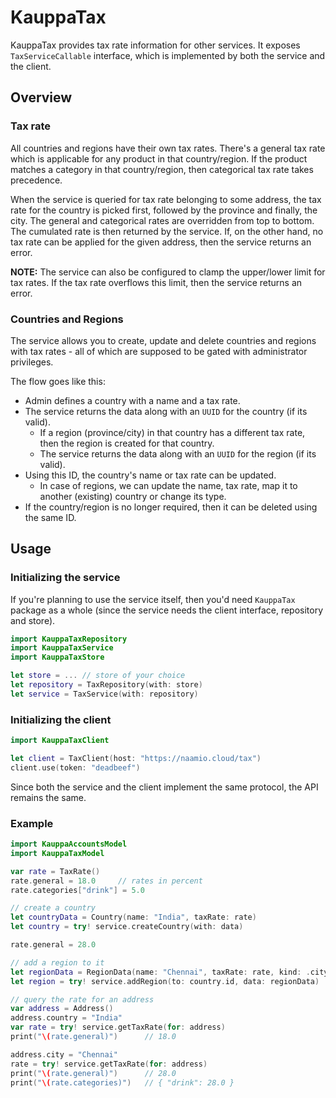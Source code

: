 # KauppaTax

KauppaTax provides tax rate information for other services. It exposes `TaxServiceCallable` interface, which is implemented by both the service and the client.

## Overview

### Tax rate

All countries and regions have their own tax rates. There's a general tax rate which is applicable for any product in that country/region. If the product matches a category in that country/region, then categorical tax rate takes precedence.

When the service is queried for tax rate belonging to some address, the tax rate for the country is picked first, followed by the province and finally, the city. The general and categorical rates are overridden from top to bottom. The cumulated rate is then returned by the service. If, on the other hand, no tax rate can be applied for the given address, then the service returns an error.

**NOTE:** The service can also be configured to clamp the upper/lower limit for tax rates. If the tax rate overflows this limit, then the service returns an error.

### Countries and Regions

The service allows you to create, update and delete countries and regions with tax rates - all of which are supposed to be gated with administrator privileges.

The flow goes like this:

 - Admin defines a country with a name and a tax rate.
 - The service returns the data along with an `UUID` for the country (if its valid).
   - If a region (province/city) in that country has a different tax rate, then the region is created for that country.
   - The service returns the data along with an `UUID` for the region (if its valid).
 - Using this ID, the country's name or tax rate can be updated.
   - In case of regions, we can update the name, tax rate, map it to another (existing) country or change its type.
 - If the country/region is no longer required, then it can be deleted using the same ID.

## Usage

### Initializing the service

If you're planning to use the service itself, then you'd need `KauppaTax` package as a whole (since the service needs the client interface, repository and store).

``` swift
import KauppaTaxRepository
import KauppaTaxService
import KauppaTaxStore

let store = ... // store of your choice
let repository = TaxRepository(with: store)
let service = TaxService(with: repository)
```

### Initializing the client

``` swift
import KauppaTaxClient

let client = TaxClient(host: "https://naamio.cloud/tax")
client.use(token: "deadbeef")
```

Since both the service and the client implement the same protocol, the API remains the same.

### Example

``` swift
import KauppaAccountsModel
import KauppaTaxModel

var rate = TaxRate()
rate.general = 18.0     // rates in percent
rate.categories["drink"] = 5.0

// create a country
let countryData = Country(name: "India", taxRate: rate)
let country = try! service.createCountry(with: data)

rate.general = 28.0

// add a region to it
let regionData = RegionData(name: "Chennai", taxRate: rate, kind: .city)
let region = try! service.addRegion(to: country.id, data: regionData)

// query the rate for an address
var address = Address()
address.country = "India"
var rate = try! service.getTaxRate(for: address)
print("\(rate.general)")      // 18.0

address.city = "Chennai"
rate = try! service.getTaxRate(for: address)
print("\(rate.general)")      // 28.0
print("\(rate.categories)")   // { "drink": 28.0 }
```

